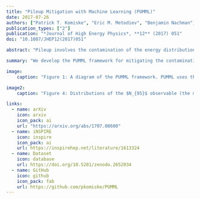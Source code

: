 ```yaml
---
title: "Pileup Mitigation with Machine Learning (PUMML)"
date: 2017-07-26
authors: ["Patrick T. Komiske", "Eric M. Metodiev", "Benjamin Nachman", "Matthew D. Schwartz"]
publication_types: ["2"]
publication: "*Journal of High Energy Physics*, **12** (2017) 051"
doi: "10.1007/JHEP12(2017)051"

abstract: "Pileup involves the contamination of the energy distribution arising from the primary collision of interest (leading vertex) by radiation from soft collisions (pileup). We develop a new technique for removing this contamination using machine learning and convolutional neural networks. The network takes as input the energy distribution of charged leading vertex particles, charged pileup particles, and all neutral particles and outputs the energy distribution of particles coming from leading vertex alone. The PUMML algorithm performs remarkably well at eliminating pileup distortion on a wide range of simple and complex jet observables. We test the robustness of the algorithm in a number of ways and discuss how the network can be trained directly on data."

summary: "We develop the PUMML framework for mitigating the contamination from extra protons colliding at the LHC using machine learning. We demonstrate that a convolutional neural network can clean up such contamination at least as well as existing methods, with improvements in robustness across a wide variety of pileup levels."

image:
    caption: "Figure 1: A diagram of the PUMML framework. PUMML uses the leading vertex charged particles, pileup charged particles, and total neutral particles to predict the leacing vertex neutral particles using a convolutional neural network."

image2:
    caption: "Figure 4: Distributions of the $N_{95}$ observable (the minimum number of pixels that contain 95% of the total transverse momentum) for the leading vertex (green), with pileup added (red), and cleaned up with the SoftKiller (blue), PUPPI (yellow), and PUMML (black) methods. PUMML does the best job removing contamination such that the distribution of the observable is the least distorted from the truth."

links:
  - name: arXiv
    icon: arxiv
    icon_pack: ai
    url: "https://arxiv.org/abs/1707.08600"
  - name: iNSPIRE
    icon: inspire
    icon_pack: ai
    url: https://inspirehep.net/literature/1613324
  - name: Dataset
    icon: database
    url: https://doi.org/10.5281/zenodo.2652034
  - name: GitHub
    icon: github
    icon_pack: fab
    url: https://github.com/pkomiske/PUMML
---
```


